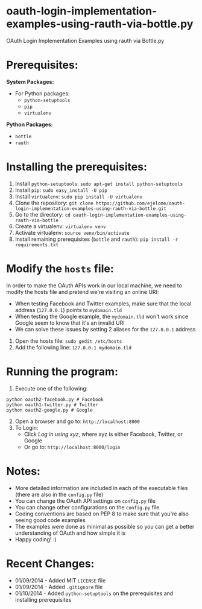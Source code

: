 oauth-login-implementation-examples-using-rauth-via-bottle.py
=============================================================

OAuth Login Implementation Examples using rauth via Bottle.py

Prerequisites:
==============
**System Packages:**
* For Python packages:
  * `python-setuptools`
  * `pip`
  * `virtualenv`

**Python Packages:**
* `bottle`
* `rauth`

Installing the prerequisites:
=============================
1. Install `python-setuptools`: `sudo apt-get install python-setuptools`
2. Install `pip`: `sudo easy_install -U pip`
3. Install `virtualenv`: `sudo pip install -U virtualenv`
4. Clone the repository: `git clone https://github.com/ejelome/oauth-login-implementation-examples-using-rauth-via-bottle.git`
5. Go to the directory: `cd oauth-login-implementation-examples-using-rauth-via-bottle`
6. Create a virtualenv: `virtualenv venv`
7. Activate virtualenv: `source venv/bin/activate`
8. Install remaining prerequisites (`bottle` and `rauth`): `pip install -r requirements.txt`

Modify the `hosts` file:
========================
In order to make the OAuth APIs work in our local machine, we need to modify the hosts file and pretend we're visiting an online URI:
* When testing Facebook and Twitter examples, make sure that the local address (`127.0.0.1`) points to `mydomain.tld`
* When testing the Google example, the `mydomain.tld` won't work since Google seem to know that it's an invalid URI
* We can solve these issues by setting 2 aliases for the `127.0.0.1` address

1. Open the hosts file: `sudo gedit /etc/hosts`
2. Add the following line: `127.0.0.1 mydomain.tld`

Running the program:
====================
1. Execute one of the following:
```
python oauth2-facebook.py # Facebook
python oauth1-twitter.py # Twitter
python oauth2-google.py # Google
```

2. Open a browser and go to: `http://localhost:8000`
3. To Login:
   * Click *Log in using xyz*, where xyz is either Facebook, Twitter, or Google
   * Or go to: `http://localhost:8000/login`

Notes:
======
* More detailed information are included in each of the executable files (there are also in the `config.py` file)
* You can change the OAuth API settings on `config.py` file
* You can change other configurations on the `config.py` file
* Coding conventions are based on PEP 8 to make sure that you're also seeing good code examples
* The examples were done as minimal as possible so you can get a better understanding of OAuth and how simple it is
* Happy coding! :)

Recent Changes:
===============
* 01/09/2014 - Added MIT `LICENSE` file
* 01/09/2014 - Added `.gitignore` file
* 01/10/2014 - Added `python-setuptools` on the prerequisites and installing prerequisites
